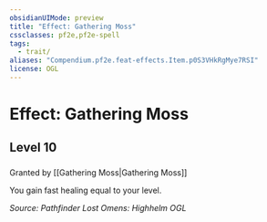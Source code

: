 ```yaml
---
obsidianUIMode: preview
title: "Effect: Gathering Moss"
cssclasses: pf2e,pf2e-spell
tags:
  - trait/
aliases: "Compendium.pf2e.feat-effects.Item.p0S3VHkRgMye7RSI"
license: OGL
---
```

# Effect: Gathering Moss
## Level 10
### 






Granted by [[Gathering Moss|Gathering Moss]]

You gain fast healing equal to your level.

*Source: Pathfinder Lost Omens: Highhelm*
*OGL*